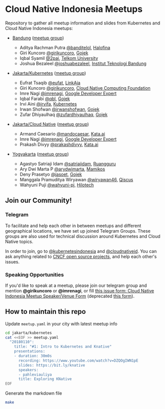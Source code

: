 # Cloud Native Indonesia Meetups

Repository to gather all meetup information and slides from Kubernetes and Cloud Native Indonesia meetups:

* [Bandung](bandung/README.md) ([meetup group](https://www.meetup.com/Kubernetes-and-Cloud-Native-Bandung))
  * Aditya Rachman Putra [@banditelol](https://github.com/banditelol), [Halofina](https://www.halofina.id)
  * Giri Kuncoro [@girikuncoro](https://github.com/girikuncoro), [Gojek](https://gojek.io)
  * Iqbal Syamil [@2pai](https://github.com/2pai), [Telkom University](https://telkomuniversity.ac.id)
  * Joshua Bezaleel [@joshuabezaleel](https://github.com/joshuabezaleel), [Institut Teknologi Bandung](https://www.itb.ac.id)

* [Jakarta/Kubernetes](jakarta/kubernetes/README.md) ([meetup group](https://www.meetup.com/jakarta-kubernetes))
  * Eufrat Tsaqib [@eufat](https://github.com/eufat), [LinkAja](https://www.linkaja.id)
  * Giri Kuncoro [@girikuncoro](https://github.com/girikuncoro), [Cloud Native Computing Foundation](https://www.cncf.io)
  * Imre Nagi [@imrenagi](https://github.com/imrenagi), [Google Developer Expert](https://developers.google.com/community/experts)
  * Iqbal Farabi [@qbl](https://github.com/qbl), [Gojek](https://gojek.io)
  * Irvi Aini [@irvifa](https://github.com/irvifa), [Kubernetes](https://github.com/kubernetes/)
  * Irwan Shofwan [@irwanshofwan](https://github.com/irwanshofwan), [Gojek](https://gojek.io)
  * Zufar Dhiyaulhaq [@zufardhiyaulhaq](https://github.com/zufardhiyaulhaq), [Gojek](https://gojek.io)

* [Jakarta/Cloud Native](jakarta/cloud-native/README.md) ([meetup group](https://www.meetup.com/Microservice-JKT))
  * Armand Caesario [@mandocaesar](http://github.com/mandocaesar), [Kata.ai](https://kata.ai)
  * Imre Nagi [@imrenagi](https://github.com/imrenagi), [Google Developer Expert](https://developers.google.com/community/experts)
  * Prakash Divyy [@prakashdivyy](http://github.com/prakashdivyy), [Kata.ai](https://kata.ai)

* [Yogyakarta](yogyakarta/README.md) ([meetup group](https://www.meetup.com/Kubernetes-and-Cloud-Native-Yogyakarta))
  * Agastyo Satriaji Idam [@satriajidam](https://github.com/satriajidam), [Ruangguru](http://www.ruangguru.com/)
  * Ary Dwi Marta P [@arydwimarta](https://github.com/arydwimarta), [Mamikos](https://mamikos.com/)
  * Deny Prasetyo [@jasoet](http://github.com/jasoet), [Gojek](https://gojek.io)
  * Manggala Pramuditya Wiryawan [@wiryawan46](https://github.com/wiryawan46), [Qiscus](https://www.qiscus.com/id)
  * Wahyuni Puji [@wahyuni-pj](https://github.com/wahyuni-pj), [Hilotech](http://hilotech.co.id/)

## Join our Community!

### Telegram

To facilitate and help each other in between meetups and different geographical locations, we have set up joined Telegram Groups.
These groups are also used for technical discussion around Kubernetes and Cloud Native topics.

In order to join, go to [@kubernetesindonesia](https://t.me/kubernetesindonesia) and [@cloudnativeid](https://t.me/microserviceid).
You can ask anything related to [CNCF open source projects](http://l.cncf.io/), and help each other's issues.

### Speaking Opportunities

If you'd like to speak at a meetup, please join our telegram group and mention **@girikuncoro** or **@imrenagi**, or fill [this issue form: Cloud Native Indonesia Meetup Speaker/Venue Form](https://github.com/cloudnative-id/meetups/issues/new/choose) (deprecated [this form](https://goo.gl/forms/8UU0UgExUCqDMdp62)).

## How to maintain this repo

Update `meetup.yaml` in your city with latest meetup info
```sh
cd jakarta/kubernetes
cat <<EOF >> meetup.yaml
  "20180110":
    title: "#1: Intro to Kubernetes and Knative"
    presentations:
    - duration: 30m0s
      recording: https://www.youtube.com/watch?v=DZQOgIWN1pE
      slides: https://bit.ly/knative
      speakers:
      - pahleviauliya
      title: Exploring KNative
EOF
```

Generate the markdown file
```sh
make
```
